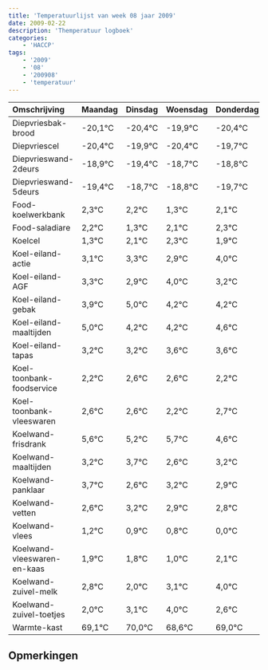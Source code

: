 ```yaml
---
title: 'Temperatuurlijst van week 08 jaar 2009'
date: 2009-02-22
description: 'Themperatuur logboek'
categories:
    - 'HACCP'
tags:
    - '2009'
    - '08'
    - '200908'
    - 'temperatuur'
---
```

|Omschrijving|Maandag|Dinsdag|Woensdag|Donderdag|Vrijdag|Zaterdag|Zondag|
|:---|:---|:---|:---|:---|:---|:---|:---|
|Diepvriesbak-brood|-20,1°C|-20,4°C|-19,9°C|-20,4°C|-19,7°C|-19,8°C|-20,7°C|
|Diepvriescel|-20,4°C|-19,9°C|-20,4°C|-19,7°C|-19,8°C|-20,7°C|-19,9°C|
|Diepvrieswand-2deurs|-18,9°C|-19,4°C|-18,7°C|-18,8°C|-19,7°C|-18,9°C|-18,7°C|
|Diepvrieswand-5deurs|-19,4°C|-18,7°C|-18,8°C|-19,7°C|-18,9°C|-18,7°C|-19,1°C|
|Food-koelwerkbank|2,3°C|2,2°C|1,3°C|2,1°C|2,3°C|1,9°C|3,0°C|
|Food-saladiare|2,2°C|1,3°C|2,1°C|2,3°C|1,9°C|3,0°C|2,2°C|
|Koelcel|1,3°C|2,1°C|2,3°C|1,9°C|3,0°C|2,2°C|2,2°C|
|Koel-eiland-actie|3,1°C|3,3°C|2,9°C|4,0°C|3,2°C|3,2°C|3,6°C|
|Koel-eiland-AGF|3,3°C|2,9°C|4,0°C|3,2°C|3,2°C|3,6°C|3,6°C|
|Koel-eiland-gebak|3,9°C|5,0°C|4,2°C|4,2°C|4,6°C|4,6°C|4,2°C|
|Koel-eiland-maaltijden|5,0°C|4,2°C|4,2°C|4,6°C|4,6°C|4,2°C|4,7°C|
|Koel-eiland-tapas|3,2°C|3,2°C|3,6°C|3,6°C|3,2°C|3,7°C|2,6°C|
|Koel-toonbank-foodservice|2,2°C|2,6°C|2,6°C|2,2°C|2,7°C|1,6°C|2,2°C|
|Koel-toonbank-vleeswaren|2,6°C|2,6°C|2,2°C|2,7°C|1,6°C|2,2°C|1,9°C|
|Koelwand-frisdrank|5,6°C|5,2°C|5,7°C|4,6°C|5,2°C|4,9°C|4,8°C|
|Koelwand-maaltijden|3,2°C|3,7°C|2,6°C|3,2°C|2,9°C|2,8°C|2,0°C|
|Koelwand-panklaar|3,7°C|2,6°C|3,2°C|2,9°C|2,8°C|2,0°C|3,1°C|
|Koelwand-vetten|2,6°C|3,2°C|2,9°C|2,8°C|2,0°C|3,1°C|4,0°C|
|Koelwand-vlees|1,2°C|0,9°C|0,8°C|0,0°C|1,1°C|2,0°C|0,6°C|
|Koelwand-vleeswaren-en-kaas|1,9°C|1,8°C|1,0°C|2,1°C|3,0°C|1,6°C|2,0°C|
|Koelwand-zuivel-melk|2,8°C|2,0°C|3,1°C|4,0°C|2,6°C|3,0°C|3,2°C|
|Koelwand-zuivel-toetjes|2,0°C|3,1°C|4,0°C|2,6°C|3,0°C|3,2°C|3,2°C|
|Warmte-kast|69,1°C|70,0°C|68,6°C|69,0°C|69,2°C|69,2°C|69,0°C|

## Opmerkingen


